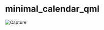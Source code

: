 # minimal_calendar_qml
![Capture](https://user-images.githubusercontent.com/14973524/132838223-e1f8bd93-8899-414c-bf3f-ef20ec170f1a.PNG)

